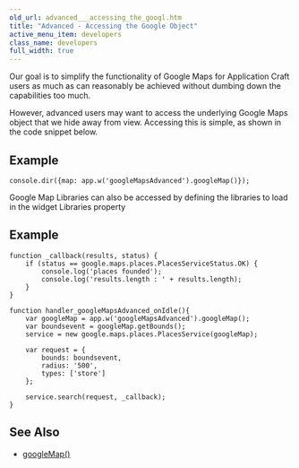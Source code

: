 ```yaml
---
old_url: advanced___accessing_the_googl.htm
title: "Advanced - Accessing the Google Object"
active_menu_item: developers
class_name: developers
full_width: true
---
```



Our goal is to simplify the functionality of Google Maps for Application Craft users as much as can reasonably be achieved without dumbing down the capabilities too much.

However, advanced users may want to access the underlying Google Maps object that we hide away from view. Accessing this is simple, as shown in the code snippet below.

## Example

    console.dir({map: app.w('googleMapsAdvanced').googleMap()});
     
Google Map Libraries can also be accessed by defining the libraries to load in the widget Libraries property

## Example
     
    function _callback(results, status) {
        if (status == google.maps.places.PlacesServiceStatus.OK) {
            console.log('places founded');
            console.log('results.length : ' + results.length);
        }
    }
     
    function handler_googleMapsAdvanced_onIdle(){
        var googleMap = app.w('googleMapsAdvanced').googleMap();
        var boundsevent = googleMap.getBounds();
        service = new google.maps.places.PlacesService(googleMap);
     
        var request = {
            bounds: boundsevent,
            radius: '500',
            types: ['store']
        };
     
        service.search(request, _callback);
    }
   

## See Also

 - [googleMap()](/developers/documentation/scripting-apis/client-api/widget-object-functions/advanced-maps/googlemap)
